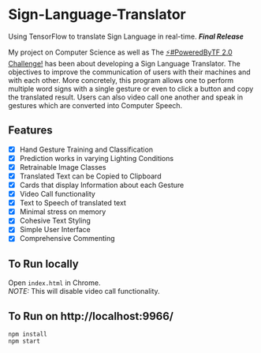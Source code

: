# Sign-Language-Translator
Using TensorFlow to translate Sign Language in real-time. **_Final Release_**

My project on Computer Science as well as The <a href="https://tensorflow.devpost.com/">⚡#PoweredByTF 2.0 Challenge!</a> has been about developing a Sign Language Translator. The objectives to improve the communication of users with their machines and with each other. More concretely, this program allows one to perform multiple word signs with a single gesture or even to click a button and copy the translated result. Users can also video call one another and speak in gestures which are converted into Computer Speech. 

## Features
- [x] Hand Gesture Training and Classification
- [x] Prediction works in varying Lighting Conditions
- [x] Retrainable Image Classes
- [x] Translated Text can be Copied to Clipboard
- [x] Cards that display Information about each Gesture
- [x] Video Call functionality
- [x] Text to Speech of translated text
- [x] Minimal stress on memory
- [x] Cohesive Text Styling
- [x] Simple User Interface
- [x] Comprehensive Commenting

## To Run locally 
Open `index.html` in Chrome.<br/>
*NOTE:* This will disable video call functionality.

## To Run on http://localhost:9966/
```
npm install
npm start
```
